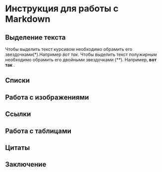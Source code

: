 # Инструкция для работы с Markdown

## Выделение текста

Чтобы выделить текст курсивом необходимо обрамить его звездочками(*).Например *вот так*.
Чтобы выделить текст полужирным необходимо обрамить его двойными звездочками (**).
Например, **вот так** .

## Списки

## Работа с изображениями

## Ссылки

## Работа с таблицами

## Цитаты

## Заключение
